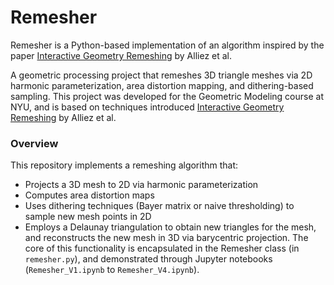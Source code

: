 # Remesher
Remesher is a Python-based implementation of an algorithm inspired by the paper [Interactive Geometry Remeshing](https://geometry.caltech.edu/pubs/AMD02.pdf) by Alliez et al. 

A geometric processing project that remeshes 3D triangle meshes via 2D harmonic parameterization, area distortion mapping, and dithering-based sampling. This project was developed for the Geometric Modeling course at NYU, and is based on techniques introduced [Interactive Geometry Remeshing](https://geometry.caltech.edu/pubs/AMD02.pdf) by Alliez et al. 


### Overview
This repository implements a remeshing algorithm that:
- Projects a 3D mesh to 2D via harmonic parameterization
- Computes area distortion maps 
- Uses dithering techniques (Bayer matrix or naive thresholding) to sample new mesh points in 2D
- Employs a Delaunay triangulation to obtain new triangles for the mesh, and reconstructs the new mesh in 3D via barycentric projection. 
The core of this functionality is encapsulated in the Remesher class (in `remesher.py`), and demonstrated through Jupyter notebooks (`Remesher_V1.ipynb` to `Remesher_V4.ipynb`).
